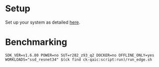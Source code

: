 # Setup
Set up your system as detailed [here](https://github.com/krai/ck-qaic/blob/main/script/setup.aedk/README.md).

# Benchmarking
```
SDK_VER=v1.6.80 POWER=no SUT=r282_z93_q2 DOCKER=no OFFLINE_ONLY=yes WORKLOADS="ssd_resnet34" $(ck find ck-qaic:script:run)/run_edge.sh
```
